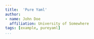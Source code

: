 ```yaml
---
title:  'Pure Yaml'
author:
- name: John Doe
  affiliation: University of Somewhere
tags: [example, pureyaml]
...
```


